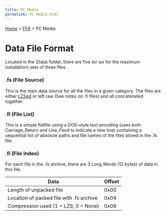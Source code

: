 ```yaml
---
title: PC Media
permalink: PC Media.html
---
```


[Home](../Main%20Page.md) > [FF8](../FF8.md) > PC Media

# Data File Format

Located in the <installation folder>\\Data\\ folder, there are five (or
six for the maximum installation) sets of three files.

### .fs (File Source)

This is the main data source for all the files in a given category. The
files are either [LZSed][] or left raw (See notes on .fi files) and all
concatenated together.

### .fl (File List)

This is a simple flatfile using a DOS-style text encoding (uses both
Carriage\_Return and Line\_Feed to indicate a new line) containing a
sequential list of absolute paths and file names of the files stored in
the .fs file.

### .fi (File Index)

For each file in the .fs archive, there are 3 Long Words (12 bytes) of
data in this file.

| Data                                     | Offset |
|------------------------------------------|--------|
| Length of unpacked file                  | 0x00   |
| Location of packed file with .fs archive | 0x04   |
| Compression used (1 = LZS; 0 = None)     | 0x08   |

  [LZSed]: ../FF7/Kernel/Low%20level%20libraries.md#LZS%20Archives "wikilink"
